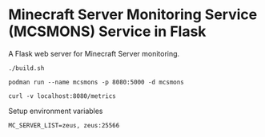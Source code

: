 # Minecraft Server Monitoring Service (MCSMONS) Service in Flask

A Flask web server for Minecraft Server monitoring.

    ./build.sh

    podman run --name mcsmons -p 8080:5000 -d mcsmons

    curl -v localhost:8080/metrics

Setup environment variables

    MC_SERVER_LIST=zeus, zeus:25566
